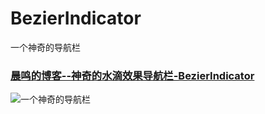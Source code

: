 # BezierIndicator
一个神奇的导航栏

### [晨鸣的博客--神奇的水滴效果导航栏-BezierIndicator](http://lichenming.com/%E7%A5%9E%E5%A5%87%E7%9A%84%E6%B0%B4%E6%BB%B4%E6%95%88%E6%9E%9C%E5%AF%BC%E8%88%AA%E6%A0%8F-BezierIndicator.html)

![一个神奇的导航栏](http://om0qizim4.bkt.clouddn.com/bezierIndicator_gif.gif)